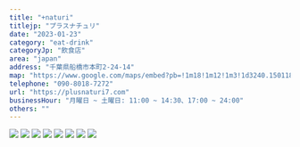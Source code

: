 ```yaml
---
title: "+naturi"
titlejp: "プラスナチュリ"
date: "2023-01-23"
category: "eat-drink"
categoryJp: "飲食店"
area: "japan"
address: "千葉県船橋市本町2-24-14"
map: "https://www.google.com/maps/embed?pb=!1m18!1m12!1m3!1d3240.150118964213!2d139.98048101505591!3d35.69792328019038!2m3!1f0!2f0!3f0!3m2!1i1024!2i768!4f13.1!3m3!1m2!1s0x601880eaeb33ffff%3A0xc2ec97a49cace09c!2z4oG6bmF0dXJp!5e0!3m2!1sja!2sau!4v1674458972655!5m2!1sja!2sau"
telephone: "090-8018-7272"
url: "https://plusnaturi7.com"
businessHour: "月曜日 ~ 土曜日: 11:00 ~ 14:30、17:00 ~ 24:00"
others: ""
---
```


![](../images/posts/12/1.webp)
![](../images/posts/12/2.webp)
![](../images/posts/12/3.webp)
![](../images/posts/12/4.webp)
![](../images/posts/12/5.webp)
![](../images/posts/12/6.webp)
![](../images/posts/12/7.webp)
![](../images/posts/12/8.webp)
